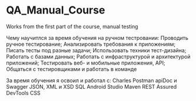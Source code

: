 # QA_Manual_Course
Works from the first part of the course, manual testing

Чему научитлся за время обучения на ручном тестровании:
  Проводить ручное тестирование;
  Анализировать требования к приложениям;
  Писать тесты под разные задачи;
  Использовать техники тест-дизайна;
  Работать с базами данных;
  Работать с инфраструктурой и архитектурой приложений;
  Тестировать веб- и мобильные приложения, API;
  Общаться с тестировщиками и работать в команде

За время обучения я освоил и работал с:
  Charles
  Postman
  apiDoc и Swagger
  JSON, XML и XSD
  SQL
  Android Studio
  Maven
  REST Assured
  DevTools
  CSS


  

